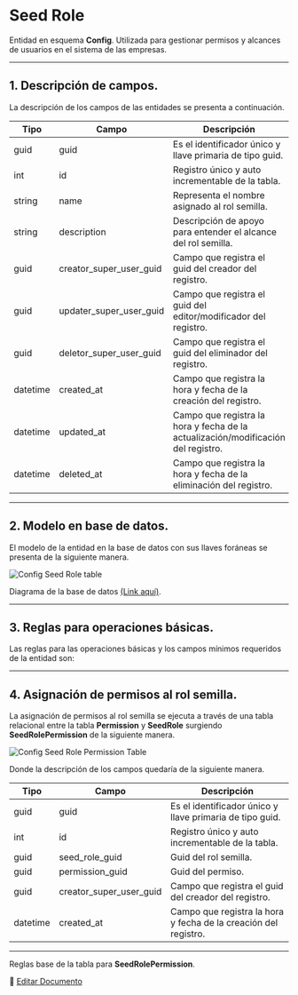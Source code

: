 # Seed Role

Entidad en esquema **Config**. Utilizada para gestionar permisos y alcances de  usuarios en el sistema de las empresas.

---

## 1.   Descripción de campos.

La descripción de los campos de las entidades se presenta a continuación.

| Tipo | Campo | Descripción |
|-|-|-|
| guid | guid | Es el identificador único y llave primaria de tipo guid. |
| int | id | Registro único y auto incrementable de la tabla. |
| string | name | Representa el nombre asignado al rol semilla. |
| string | description | Descripción de apoyo para entender el alcance del rol semilla. |
| guid | creator_super_user_guid | Campo que registra el guid del creador del registro. |
| guid | updater_super_user_guid | Campo que registra el guid del editor/modificador del registro. |
| guid | deletor_super_user_guid | Campo que registra el guid del eliminador del registro. |
| datetime | created_at | Campo que registra la hora y fecha de la creación del registro. |
| datetime | updated_at | Campo que registra la hora y fecha de la actualización/modificación del registro. |
| datetime | deleted_at | Campo que registra la hora y fecha de la eliminación del registro. |

--- 

## 2.  Modelo en base de datos.

El modelo de la entidad en la base de datos con sus llaves foráneas se presenta de la siguiente manera.

![Config Seed Role table](/images/ConfigSeedRoleTable.png)

Diagrama de la base de datos [(Link aquí)](https://app.diagrams.net/#G12bfdBfGq1QhoH-HbKd0D5KDiGZxJKMYT).

---

## 3.  Reglas para operaciones básicas.

Las reglas para las operaciones básicas y los campos mínimos requeridos de la entidad son:


---

## 4.  Asignación de permisos al rol semilla.

La asignación de permisos al rol semilla se ejecuta a través de una tabla relacional entre la tabla **Permission** y **SeedRole** surgiendo **SeedRolePermission** de la siguiente manera.

![Config Seed Role Permission Table](/images/ConfigSeedRolePermissionTable.png)

Donde la descripción de los campos quedaría de la siguiente manera.

| Tipo | Campo | Descripción |
|-|-|-|
| guid | guid | Es el identificador único y llave primaria de tipo guid. |
| int | id | Registro único y auto incrementable de la tabla. |
| guid | seed_role_guid | Guid del rol semilla. |
| guid | permission_guid | Guid del permiso. |
| guid | creator_super_user_guid | Campo que registra el guid del creador del registro. |
| datetime | created_at | Campo que registra la hora y fecha de la creación del registro. |

---

Reglas base de la tabla para **SeedRolePermission**.



📝 [Editar Documento](https://github.com/4uRest/documentation)